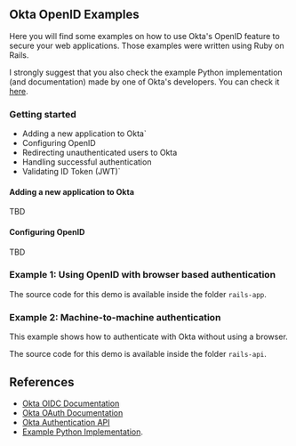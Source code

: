 ## Okta OpenID Examples

Here you will find some examples on how to use Okta's OpenID feature to secure your web applications.
Those examples were written using Ruby on Rails.

I strongly suggest that you also check the example Python implementation (and documentation) made by one of Okta's developers. You can check it [here](https://github.com/jpf/okta-oidc-beta).

### Getting started

  - Adding a new application to Okta`
  - Configuring OpenID
  - Redirecting unauthenticated users to Okta
  - Handling successful authentication
  - Validating ID Token (JWT)`

  #### Adding a new application to Okta

  TBD

  #### Configuring OpenID

  TBD

### Example 1: Using OpenID with browser based authentication

The source code for this demo is available inside the folder `rails-app`.



### Example 2: Machine-to-machine authentication

This example shows how to authenticate with Okta without using a browser.

The source code for this demo is available inside the folder `rails-api`.


## References

  - [Okta OIDC Documentation](http://developer.okta.com/docs/api/resources/oidc)
  - [Okta OAuth Documentation](http://developer.okta.com/docs/api/resources/oauth-clients)
  - [Okta Authentication API](http://developer.okta.com/docs/api/resources/authn.html)
  - [Example Python Implementation](https://github.com/jpf/okta-oidc-beta).
